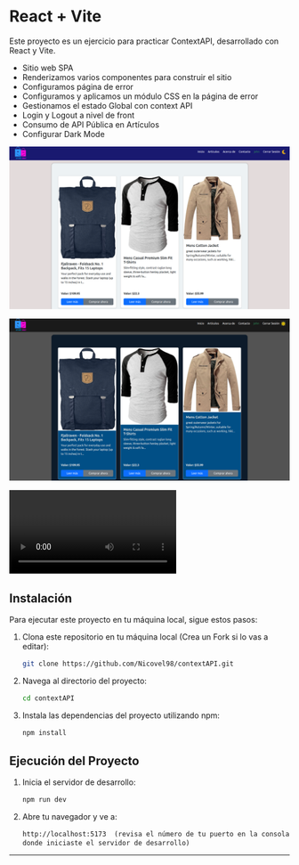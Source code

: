 # React + Vite

Este proyecto es un ejercicio para practicar ContextAPI, desarrollado con React y Vite.
- Sitio web SPA
- Renderizamos varios componentes para construir el sitio
- Configuramos página de error
- Configuramos y aplicamos un módulo CSS en la página de error
- Gestionamos  el estado Global con context API
- Login y Logout a nivel de front
- Consumo de API Pública en Artículos
- Configurar  Dark Mode

![LightMode](src/assets/LightMode_articulos.png)

![DarkMode](src/assets/DarkMode_articulos.png)

![video](src/assets/ContextApi_Video.mp4)

## Instalación

Para ejecutar este proyecto en tu máquina local, sigue estos pasos:

1. Clona este repositorio en tu máquina local (Crea un Fork si lo vas a editar):

    ```bash
    git clone https://github.com/Nicovel98/contextAPI.git
    ```
2. Navega al directorio del proyecto:
     ```bash
    cd contextAPI
    ```
3. Instala las dependencias del proyecto utilizando npm:

    ```bash
    npm install
    ```
## Ejecución del Proyecto

1. Inicia el servidor de desarrollo:

    ```bash
    npm run dev
    ```

2. Abre tu navegador y ve a:

    ```
    http://localhost:5173  (revisa el número de tu puerto en la consola donde iniciaste el servidor de desarrollo)
    ```
---
